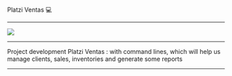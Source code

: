 Platzi Ventas 💻

------------
![](https://2.bp.blogspot.com/-pqTHEdAQ7Vs/V-hQyNCwnzI/AAAAAAAAADg/hQMk_hsphCg17rc4x-8eJBCqc8_Ytcs8gCLcB/s1600/mongodb-crud-operations1.png)

------------

Project development Platzi Ventas : with command lines, which will help us manage clients, sales, inventories and generate some reports


----
